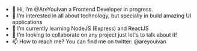 - 👋 Hi, I’m @AreYouIvan a Frontend Developer in progress.
- 👀 I’m interested in all about technology, but specially in build amazing UI applications
- 🌱 I’m currently learning NodeJS (Express) and ReactJS
- 💞️ I’m looking to collaborate on any project just let's to talk about it!
- 📫 How to reach me? You can find me on twitter: @areyouivan

<!---
AreYouIvan/AreYouIvan is a ✨ special ✨ repository because its `README.md` (this file) appears on your GitHub profile.
You can click the Preview link to take a look at your changes.
--->
